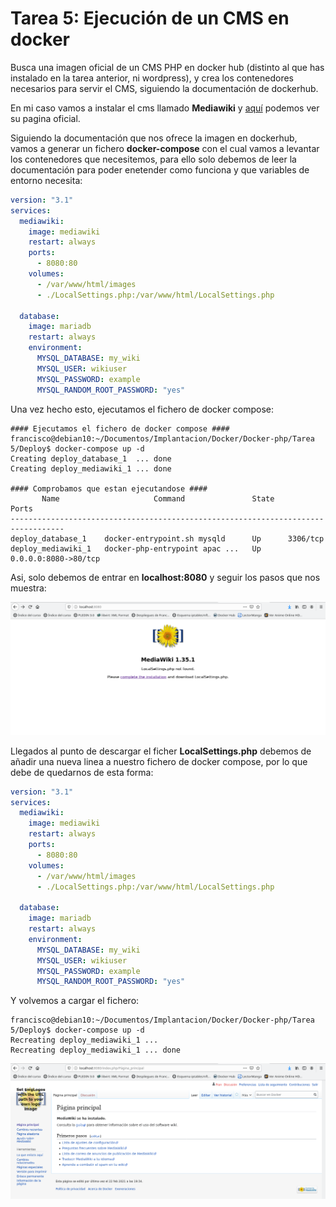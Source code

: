# Tarea 5: Ejecución de un CMS en docker

Busca una imagen oficial de un CMS PHP en docker hub (distinto al que has instalado en la tarea anterior, ni wordpress), y crea los contenedores necesarios para servir el CMS, siguiendo la documentación de dockerhub.

En mi caso vamos a instalar el cms llamado **Mediawiki** y [aquí](https://hub.docker.com/_/mediawiki) podemos ver su pagina oficial.

Siguiendo la documentación que nos ofrece la imagen en dockerhub, vamos a generar un fichero **docker-compose** con el cual vamos a levantar los contenedores que necesitemos, para ello solo debemos de leer la documentación para poder enetender como funciona y que variables de entorno necesita:
```yml
version: "3.1"
services:
  mediawiki:
    image: mediawiki
    restart: always
    ports:
      - 8080:80
    volumes:
      - /var/www/html/images
      - ./LocalSettings.php:/var/www/html/LocalSettings.php

  database:
    image: mariadb
    restart: always
    environment:
      MYSQL_DATABASE: my_wiki
      MYSQL_USER: wikiuser
      MYSQL_PASSWORD: example
      MYSQL_RANDOM_ROOT_PASSWORD: "yes"
```

Una vez hecho esto, ejecutamos el fichero de docker compose:
```shell
#### Ejecutamos el fichero de docker compose ####
francisco@debian10:~/Documentos/Implantacion/Docker/Docker-php/Tarea 5/Deploy$ docker-compose up -d
Creating deploy_database_1  ... done
Creating deploy_mediawiki_1 ... done

#### Comprobamos que estan ejecutandose ####
       Name                     Command               State          Ports        
----------------------------------------------------------------------------------
deploy_database_1    docker-entrypoint.sh mysqld      Up      3306/tcp            
deploy_mediawiki_1   docker-php-entrypoint apac ...   Up      0.0.0.0:8080->80/tcp
```

Asi, solo debemos de entrar en **localhost:8080** y seguir los pasos que nos muestra:

![mediawiki portada](https://raw.githubusercontent.com/FranJaviMN/elementos-grado/main/Implantacion/docker/mediawiki.png)


Llegados al punto de descargar el ficher **LocalSettings.php** debemos de añadir una nueva linea a nuestro fichero de docker compose, por lo que debe de quedarnos de esta forma:
```yml
version: "3.1"
services:
  mediawiki:
    image: mediawiki
    restart: always
    ports:
      - 8080:80
    volumes:
      - /var/www/html/images
      - ./LocalSettings.php:/var/www/html/LocalSettings.php

  database:
    image: mariadb
    restart: always
    environment:
      MYSQL_DATABASE: my_wiki
      MYSQL_USER: wikiuser
      MYSQL_PASSWORD: example
      MYSQL_RANDOM_ROOT_PASSWORD: "yes"
```

Y volvemos a cargar el fichero:
```shell
francisco@debian10:~/Documentos/Implantacion/Docker/Docker-php/Tarea 5/Deploy$ docker-compose up -d
Recreating deploy_mediawiki_1 ... 
Recreating deploy_mediawiki_1 ... done
```

![mediawiki](https://raw.githubusercontent.com/FranJaviMN/elementos-grado/main/Implantacion/docker/mediawiki-docker.png)